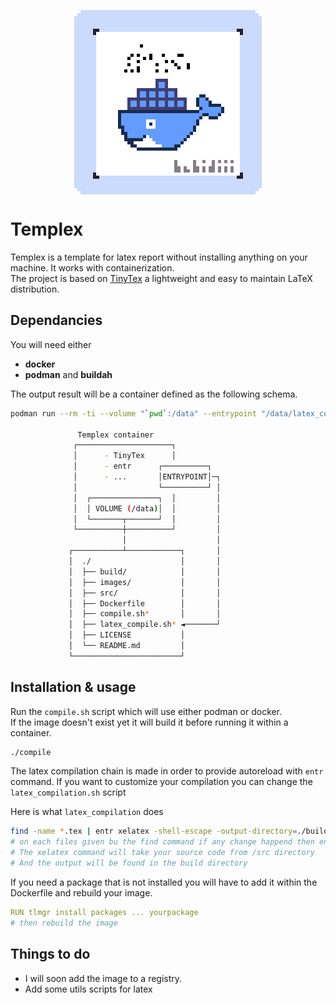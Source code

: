 <p align="center">
  <img align="center" alt="logo" src=".assets/templex.gif" />
</p>

# Templex

Templex is a template for latex report without installing anything on your machine. It works with containerization.  
The project is based on [TinyTex](https://yihui.org/tinytex/) a lightweight and easy to maintain LaTeX distribution.

## Dependancies

You will need either 
- **docker**
- **podman** and **buildah**

The output result will be a container defined as the following schema.

```sh
podman run --rm -ti --volume "`pwd`:/data" --entrypoint "/data/latex_compile.sh" "templex"

               Templex container
              ┌─────────────────────┐
              │      - TinyTex      │
              │      - entr      ┌──────────┐
              │      - ...       │ENTRYPOINT│─┐
              │                  └──────────┘ │
              │  ┌───────────────┐  │         │
              │  │ VOLUME (/data)│  │         │
              │  └───────┬───────┘  │         │
              └──────────┼──────────┘         │
                         │                    │
             ┌───────────┴────────────┐       │
             │  ./                    │       │
             │  ├── build/            │       │
             │  ├── images/           │       │
             │  ├── src/              │       │
             │  ├── Dockerfile        │       │
             │  ├── compile.sh*       │       │
             │  ├── latex_compile.sh* ◄───────┘
             │  ├── LICENSE           │
             │  └── README.md         │
             └────────────────────────┘
```

## Installation & usage

Run the `compile.sh` script which will use either podman or docker.  
If the image doesn't exist yet it will build it before running it within a container.

```sh
./compile
```

The latex compilation chain is made in order to provide autoreload with `entr` command.
If you want to customize your compilation you can change the `latex_compilation.sh` script

Here is what `latex_compilation` does
```sh
find -name *.tex | entr xelatex -shell-escape -output-directory=./build ./src/rapport.tex 
# on each files given bu the find command if any change happend then entr will trigger the xeltex command
# The xelatex command will take your source code from /src directory 
# And the output will be found in the build directory
```

If you need a package that is not installed you will have to add it within the Dockerfile and rebuild your image.

```yml
RUN tlmgr install packages ... yourpackage
# then rebuild the image
```

## Things to do

- I will soon add the image to a registry.
- Add some utils scripts for latex
